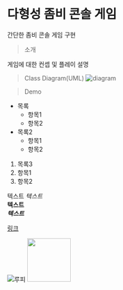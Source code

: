 # 다형성 좀비 콘솔 게임
간단한 좀비 콘솔 게임 구현

> 소개
>
게임에 대한 컨셉 및 플레이 설명

> Class Diagram(UML)
![diagram]()

> Demo 



* 목록
  * 항목1
  * 항목2
* 목록2
  * 항목1
  * 항목2

1. 목록3
  1. 항목1
  2. 항목2

텍스트
*텍스트*  <br>
**텍스트** <br>
***텍스트*** <br>

[링크](https://github.com/mingikim-giv/zombie/new/master?filename=README.md)

![루피](https://yt3.googleusercontent.com/HAW0DwztaccF_6W1XxhAtiYp2kXDTidmTzqoHnmgN-tGzEX9JHxAdBb1XtxHhSuRC5R4sNA2=s900-c-k-c0x00ffffff-no-rj)
<img src="https://yt3.googleusercontent.com/HAW0DwztaccF_6W1XxhAtiYp2kXDTidmTzqoHnmgN-tGzEX9JHxAdBb1XtxHhSuRC5R4sNA2=s900-c-k-c0x00ffffff-no-rj" width="100">
